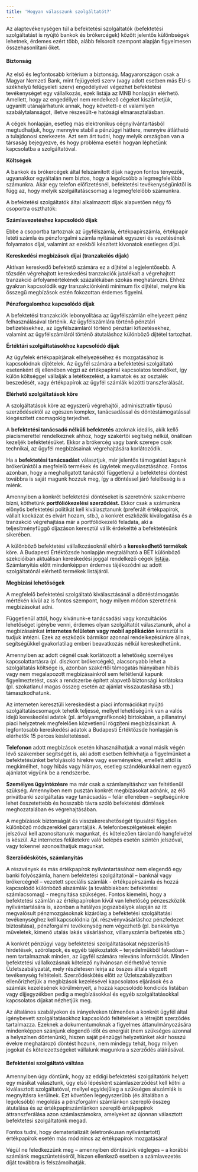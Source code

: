 ```yaml
---
title: 'Hogyan válasszunk szolgáltatót?'
---
```


Az alaptevékenységen túl a befektetési szolgáltatók (befektetési szolgáltatást is nyújtó bankok és brókercégek) között jelentős különbségek lehetnek, érdemes ezért több, alább felsorolt szempont alapján figyelmesen összehasonlítani őket.

#### Biztonság

Az első és legfontosabb kritérium a biztonság. Magyarországon csak a Magyar Nemzeti Bank, mint fejügyeleti szerv (vagy adott esetben más EU-s székhelyű felügyeleti szerv) engedélyével végezhet befektetési tevékenységet egy vállalkozás, ezek listája az MNB honlapján elérhető. Amellett, hogy az engedéllyel nem rendelkező cégeket kiszűrhetjük, ugyanitt utánajárhatunk annak, hogy követett-e el valamilyen szabálytalanságot, illetve részesült-e hatósági elmarasztalásban.

A cégek honlapján, esetleg más elektronikus cégnyilvántartásból megtudhatjuk, hogy mennyire stabil a pénzügyi háttere, mennyire átlátható a tulajdonosi szerkezete. Azt sem árt tudni, hogy melyik országban van a társaság bejegyezve, és hogy probléma esetén hogyan léphetünk kapcsolatba a szolgáltatóval.

**Költségek**

A bankok és brókercégek által felszámított díjak nagyon fontos tényezők, ugyanakkor egyáltalán nem biztos, hogy a legolcsóbb a legmegfelelőbb számunkra. Akár egy telefon előfizetésnél, befektetési tevékenységünktől is függ az, hogy melyik szolgáltatáscsomag a legmegfelelőbb számunkra.

A befektetési szolgáltatók által alkalmazott díjak alapvetően négy fő csoportra oszthatók:

**Számlavezetéshez kapcsolódó díjak**

Ebbe a csoportba tartoznak az ügyfélszámla, értékpapírszámla, értékpapír letéti számla és pénzforgalmi számla nyitásának egyszeri és vezetésének folyamatos díjai, valamint az ezekből készített kivonatok esetleges díjai.

**Kereskedési megbízások díjai (tranzakciós díjak)**

Aktívan kereskedő befektető számára ez a díjtétel a legjelentősebb. A tőzsdén végrehajtott kereskedési tranzakciók jutalékait a végrehajtott tranzakció árfolyamértékének százalékában szokás meghatározni. Ehhez gyakran kapcsolódik egy tranzakciónkénti minimum fix díjtétel, melyre kis összegű megbízások estén fokozottan érdemes figyelni.

**Pénzforgalomhoz kapcsolódó díjak**

A befektetési tranzakciók lebonyolítása az ügyfélszámlán elhelyezett pénz felhasználásával történik. Az ügyfélszámlára történő pénztári befizetésekhez, az ügyfélszámláról történő pénztári kifizetésekhez, valamint az ügyfélszámláról történő átutaláshoz különböző díjtétel tartozhat.

**Értéktári szolgáltatásokhoz kapcsolódó díjak**

Az ügyfelek értékpapírjának elhelyezéséhez és mozgatásához is kapcsolódnak díjtételek. Az ügyfél számára a befektetési szolgáltató esetenként díj ellenében végzi az értékpapírral kapcsolatos teendőket, így külön költséggel vállalják a letétkezelést, a kamatok és az osztalék beszedését, vagy értékpapírok az ügyfél számlák közötti transzferálását.

**Elérhető szolgáltatások köre**

A szolgáltatások köre az egyszerű végrehajtói, adminisztratív típusú szerződésektől az egészen komplex, tanácsadással és döntéstámogatással kiegészített csomagokig terjedhet.

A **befektetési tanácsadó nélküli befektetés** azoknak ideális, akik kellő piacismerettel rendelkeznek ahhoz, hogy szakértői segítség nélkül, önállóan kezeljék befektetésüket. Ekkor a brókercég vagy bank szerepe csak technikai, az ügyfél megbízásainak végrehajtására korlátozódik.

Ha a **befektetési tanácsadást** választjuk, már jelentős támogatást kapunk brókerünktől a megfelelő termékek és ügyletek megválasztásához. Fontos azonban, hogy a meghallgatott tanácstól függetlenül a befektetési döntést továbbra is saját magunk hozzuk meg, így a döntéssel járó felelősség is a miénk.

Amennyiben a konkrét befektetési döntéseket is szeretnénk szakemberre bízni, köthetünk **portfóliókezelési szerződést.** Ekkor csak a számunkra előnyös befektetési politikát kell kiválasztanunk (preferált értékpapírok, vállalt kockázat és elvárt hozam, stb.), a konkrét eszközök kiválogatása és a tranzakció végrehajtása már a portfóliókezelő feladata, aki a teljesítményfüggő díjazáson keresztül válik érdekeltté a befektetésünk sikerében.

A különböző befektetési vállalkozásoknál eltérő a **kereskedhető termékek** köre. A Budapesti Értéktőzsde honlapján megtalálható a BÉT különböző szekcióiban aktuálisan kereskedési joggal rendelkező cégek [listája](https://bet.hu/oldalak/kereskedocegek). Számlanyitás előtt mindenképpen érdemes tájékozódni az adott szolgáltatónál elérhető termékek listájáról.

**Megbízási lehetőségek**

A megfelelő befektetési szolgáltató kiválasztásánál a döntéstámogatás mértékén kívül az is fontos szempont, hogy milyen módon szeretnénk megbízásokat adni.

Függetlenül attól, hogy kívánunk-e tanácsadási vagy konzultációs lehetőséget igénybe venni, érdemes olyan szolgáltatót választanunk, ahol a megbízásainkat **internetes felületen vagy mobil applikáción** keresztül is tudjuk intézni. Ezek az eszközök bármikor azonnal rendelkezésünkre állnak, segítségükkel gyakorlatilag emberi beavatkozás nélkül kereskedhetünk.

Amennyiben az adott cégnél csak korlátozott a lehetőség személyes kapcsolattartásra (pl. diszkont brókercégek), alacsonyabb lehet a szolgáltatás költsége is, azonban szakértői támogatás hiányában hibás vagy nem megalapozott megbízásainkról sem feltétlenül kapunk figyelmeztetést, csak a rendszerbe épített alapvető biztonsági korlátokra (pl. szokatlanul magas összeg esetén az ajánlat visszautasítása stb.) támaszkodhatunk.

Az interneten keresztüli kereskedést a piaci információkat nyújtó szolgáltatáscsomagok tehetik teljessé, mellyel lehetőségünk van a valós idejű kereskedési adatok (pl. árfolyamgrafikonok) birtokában, a pillanatnyi piaci helyzetnek megfelelően közvetlenül rögzíteni megbízásainkat. A legfontosabb kereskedési adatok a Budapesti Értéktőzsde honlapján is elérhetők 15 perces késleltetéssel.

**Telefonon** adott megbízások esetén kihasználhatjuk a vonal másik végén lévő szakember segítségét is, aki adott esetben felhívhatja a figyelmünket a befektetésünket befolyásoló hírekre vagy eseményekre, emellett attól is megkímélhet, hogy hibás vagy hiányos, esetleg szándékunkkal nem egyező ajánlatot vigyünk be a rendszerbe.

**Személyes ügyintézésre** ma már csak a számlanyitáshoz van feltétlenül szükség. Amennyiben nem pusztán konkrét megbízásokat adnánk, az élő privátbanki szolgáltatás vagy tanácsadás – felár ellenében – segítségünkre lehet összetettebb és hosszabb távra szóló befektetési döntések meghozatalában és végrehajtásában.

A megbízások biztonságát és visszakereshetőségét típusától függően különböző módszerekkel garantálják. A telefonbeszélgetések elején jelszóval kell azonosítanunk magunkat, és kötelezően tárolandó hangfelvétel is készül. Az internetes felületekre való belépés esetén szintén jelszóval, vagy tokennel azonosíthatjuk magunkat.

**Szerződéskötés, számlanyitás**

A részvények és más értékpapírok nyilvántartásához nem elegendő egy banki folyószámla, hanem befektetési szolgáltatónál – banknál vagy brókercégnél – vezetett speciális számlák - értékpapírszámla és hozzá kapcsolódó különböző alszámlák (a továbbiakban: befektetési számlacsomag) - megnyitása szükséges. Fontos kiemelni, hogy a befektetési számlán az értékpapírokon kívül van lehetőség pénzeszközök nyilvántartására is, azonban a hatályos jogszabályok alapján az itt megvalósult  pénzmozgásoknak kizárólag a befektetési szolgáltatási tevékenységhez kell kapcsolódnia (pl. részvényvásárláshoz pénzfedezet biztosítása), pénzforgalmi tevékenység nem végezhető (pl. bankkártya műveletek, kimenő utalás lakás vásárláshoz, villanyszámla befizetés stb.)

A konkrét pénzügyi vagy befektetési szolgáltatásokat népszerűsítő hirdetések, szórólapok, és egyéb tájékoztatók – terjedelmükből fakadóan – nem tartalmaznak minden, az ügyfél számára releváns információt. Minden befektetési vállalkozásnak kötelező nyilvánosan elérhetővé tennie Üzletszabályzatát, mely részletesen leírja az összes általa végzett tevékenység feltételeit. Szerződéskötés előtt az Üzletszabályzatban ellenőrizhetjük a megbízások kezelésével kapcsolatos eljárások és a számlák kezelésének körülményeit, a hozzá kapcsolódó kondíciós listában vagy díjjegyzékben pedig a megbízásokkal és egyéb szolgáltatásokkal kapcsolatos díjakat nézhetjük meg.

Az általános szabályokon és irányelveken túlmenően a konkrét ügyfél által igénybevett szolgáltatásokhoz kapcsolódó feltételeket a létrejött szerződés tartalmazza. Ezeknek a dokumentumoknak a figyelmes áttanulmányozására mindenképpen szánjunk elegendő időt és energiát (nem szükséges azonnal a helyszínen döntenünk), hiszen saját pénzügyi helyzetünket akár hosszú évekre meghatározó döntést hozunk, nem mindegy tehát, hogy milyen jogokat és kötelezettségeket vállalunk magunkra a szerződés aláírásával.

#### Befektetési szolgáltató váltása

Amennyiben úgy döntünk, hogy az eddigi befektetési szolgáltatónk helyett egy másikat választunk, úgy első lépésként számlaszerződést kell kötni a kiválasztott szolgáltatóval, mellyel egyidejűleg a szükséges alszámlák is megnyitásra kerülnek. Ezt követően legegyszerűbb (és általában a legolcsóbb) megoldás a pénzforgalmi számlánkon szereplő összeg átutalása és az értékpapírszámlánkon szereplő értékpapírok áttranszferálása azon számlaszámokra, amelyeket az újonnan választott befektetési szolgáltatónk megad.

Fontos tudni, hogy dematerializált (eletronikusan nyilvántartott) értékpapírok esetén más mód nincs az értékpapírok mozgatására!

Végül ne feledkezzünk meg – amennyiben döntésünk végleges – a korábbi számlánk megszüntetéséről, hiszen ellenkező esetben a számlavezetés díját továbbra is felszámolhatják.